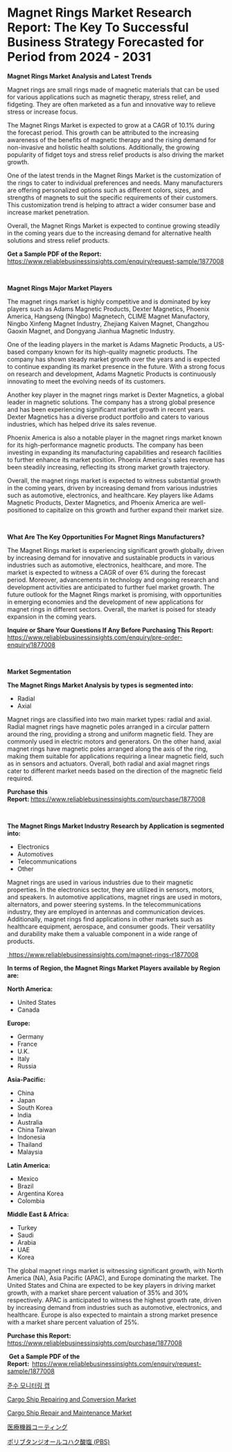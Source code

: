 <p><h1>Magnet Rings Market Research Report: The Key To Successful Business Strategy Forecasted for Period from 2024 - 2031</h1></p><p><strong>Magnet Rings Market Analysis and Latest Trends</strong></p>
<p><p>Magnet rings are small rings made of magnetic materials that can be used for various applications such as magnetic therapy, stress relief, and fidgeting. They are often marketed as a fun and innovative way to relieve stress or increase focus.</p><p>The Magnet Rings Market is expected to grow at a CAGR of 10.1% during the forecast period. This growth can be attributed to the increasing awareness of the benefits of magnetic therapy and the rising demand for non-invasive and holistic health solutions. Additionally, the growing popularity of fidget toys and stress relief products is also driving the market growth.</p><p>One of the latest trends in the Magnet Rings Market is the customization of the rings to cater to individual preferences and needs. Many manufacturers are offering personalized options such as different colors, sizes, and strengths of magnets to suit the specific requirements of their customers. This customization trend is helping to attract a wider consumer base and increase market penetration.</p><p>Overall, the Magnet Rings Market is expected to continue growing steadily in the coming years due to the increasing demand for alternative health solutions and stress relief products.</p></p>
<p><strong>Get a Sample PDF of the Report:&nbsp;</strong> <a href="https://www.reliablebusinessinsights.com/enquiry/request-sample/1877008">https://www.reliablebusinessinsights.com/enquiry/request-sample/1877008</a></p>
<p>&nbsp;</p>
<p><strong>Magnet Rings Major Market Players</strong></p>
<p><p>The magnet rings market is highly competitive and is dominated by key players such as Adams Magnetic Products, Dexter Magnetics, Phoenix America, Hangseng (Ningbo) Magnetech, CLIME Magnet Manufactory, Ningbo Xinfeng Magnet Industry, Zhejiang Kaiven Magnet, Changzhou Gaoxin Magnet, and Dongyang Jianhua Magnetic Industry.</p><p>One of the leading players in the market is Adams Magnetic Products, a US-based company known for its high-quality magnetic products. The company has shown steady market growth over the years and is expected to continue expanding its market presence in the future. With a strong focus on research and development, Adams Magnetic Products is continuously innovating to meet the evolving needs of its customers.</p><p>Another key player in the magnet rings market is Dexter Magnetics, a global leader in magnetic solutions. The company has a strong global presence and has been experiencing significant market growth in recent years. Dexter Magnetics has a diverse product portfolio and caters to various industries, which has helped drive its sales revenue.</p><p>Phoenix America is also a notable player in the magnet rings market known for its high-performance magnetic products. The company has been investing in expanding its manufacturing capabilities and research facilities to further enhance its market position. Phoenix America's sales revenue has been steadily increasing, reflecting its strong market growth trajectory.</p><p>Overall, the magnet rings market is expected to witness substantial growth in the coming years, driven by increasing demand from various industries such as automotive, electronics, and healthcare. Key players like Adams Magnetic Products, Dexter Magnetics, and Phoenix America are well-positioned to capitalize on this growth and further expand their market size.</p></p>
<p>&nbsp;</p>
<p><strong>What Are The Key Opportunities For Magnet Rings Manufacturers?</strong></p>
<p><p>The Magnet Rings market is experiencing significant growth globally, driven by increasing demand for innovative and sustainable products in various industries such as automotive, electronics, healthcare, and more. The market is expected to witness a CAGR of over 6% during the forecast period. Moreover, advancements in technology and ongoing research and development activities are anticipated to further fuel market growth. The future outlook for the Magnet Rings market is promising, with opportunities in emerging economies and the development of new applications for magnet rings in different sectors. Overall, the market is poised for steady expansion in the coming years.</p></p>
<p><strong>Inquire or Share Your Questions If Any Before Purchasing This Report:</strong> <a href="https://www.reliablebusinessinsights.com/enquiry/pre-order-enquiry/1877008">https://www.reliablebusinessinsights.com/enquiry/pre-order-enquiry/1877008</a></p>
<p>&nbsp;</p>
<p><strong>Market Segmentation</strong></p>
<p><strong>The Magnet Rings Market Analysis by types is segmented into:</strong></p>
<p><ul><li>Radial</li><li>Axial</li></ul></p>
<p><p>Magnet rings are classified into two main market types: radial and axial. Radial magnet rings have magnetic poles arranged in a circular pattern around the ring, providing a strong and uniform magnetic field. They are commonly used in electric motors and generators. On the other hand, axial magnet rings have magnetic poles arranged along the axis of the ring, making them suitable for applications requiring a linear magnetic field, such as in sensors and actuators. Overall, both radial and axial magnet rings cater to different market needs based on the direction of the magnetic field required.</p></p>
<p><strong>Purchase this Report:&nbsp;</strong><a href="https://www.reliablebusinessinsights.com/purchase/1877008">https://www.reliablebusinessinsights.com/purchase/1877008</a></p>
<p>&nbsp;</p>
<p><strong>The Magnet Rings Market Industry Research by Application is segmented into:</strong></p>
<p><ul><li>Electronics</li><li>Automotives</li><li>Telecommunications</li><li>Other</li></ul></p>
<p><p>Magnet rings are used in various industries due to their magnetic properties. In the electronics sector, they are utilized in sensors, motors, and speakers. In automotive applications, magnet rings are used in motors, alternators, and power steering systems. In the telecommunications industry, they are employed in antennas and communication devices. Additionally, magnet rings find applications in other markets such as healthcare equipment, aerospace, and consumer goods. Their versatility and durability make them a valuable component in a wide range of products.</p></p>
<p><a href="https://www.reliablebusinessinsights.com/magnet-rings-r1877008">&nbsp;https://www.reliablebusinessinsights.com/magnet-rings-r1877008</a></p>
<p><strong>In terms of Region, the Magnet Rings Market Players available by Region are:</strong></p>
<p>
    <p> <strong> North America: </strong>
        <ul>
            <li>United States</li>
            <li>Canada</li>
        </ul>
        </p> 
    <p> <strong> Europe: </strong>
        <ul>
            <li>Germany</li>
            <li>France</li>
            <li>U.K.</li>
            <li>Italy</li>
            <li>Russia</li>
        </ul>
        </p> 
    <p> <strong> Asia-Pacific: </strong>
        <ul>
            <li>China</li>
            <li>Japan</li>
            <li>South Korea</li>
            <li>India</li>
            <li>Australia</li>
            <li>China Taiwan</li>
            <li>Indonesia</li>
            <li>Thailand</li>
            <li>Malaysia</li>
        </ul>
        </p> 
    <p> <strong> Latin America: </strong>
        <ul>
            <li>Mexico</li>
            <li>Brazil</li>
            <li>Argentina Korea</li>
            <li>Colombia</li>
        </ul>
        </p> 
    <p> <strong> Middle East & Africa: </strong>
        <ul>
            <li>Turkey</li>
            <li>Saudi</li>
            <li>Arabia</li>
            <li>UAE</li>
            <li>Korea</li>
        </ul>
    </p>
    </p>
<p><p>The global magnet rings market is witnessing significant growth, with North America (NA), Asia Pacific (APAC), and Europe dominating the market. The United States and China are expected to be key players in driving market growth, with a market share percent valuation of 35% and 30% respectively. APAC is anticipated to witness the highest growth rate, driven by increasing demand from industries such as automotive, electronics, and healthcare. Europe is also expected to maintain a strong market presence with a market share percent valuation of 25%.</p></p>
<p><strong>Purchase this Report: </strong><a href="https://www.reliablebusinessinsights.com/purchase/1877008">https://www.reliablebusinessinsights.com/purchase/1877008</a></p>
<p>&nbsp;<strong>Get a Sample PDF of the Report:&nbsp;&nbsp;</strong><a href="https://www.reliablebusinessinsights.com/enquiry/request-sample/1877008">https://www.reliablebusinessinsights.com/enquiry/request-sample/1877008</a></p>
<p><strong></strong></p>
<p><p><a href="https://github.com/sarassiksa/Market-Research-Report-List-1/blob/main/5589294117139.md">준수 모니터링 캡</a></p><p><a href="https://github.com/refatkhan11277/Market-Research-Report-List-1/blob/main/cargo-ship-repairing-and-conversion-market.md">Cargo Ship Repairing and Conversion Market</a></p><p><a href="https://github.com/crlaem461/Market-Research-Report-List-1/blob/main/cargo-ship-repair-and-maintenance-market.md">Cargo Ship Repair and Maintenance Market</a></p><p><a href="https://github.com/leigh4852023/Market-Research-Report-List-1/blob/main/6395128129603.md">医療機器コーティング</a></p><p><a href="https://github.com/SimeonBode1/Market-Research-Report-List-1/blob/main/9455840129604.md">ポリブタンジオールコハク酸塩 (PBS)</a></p></p>